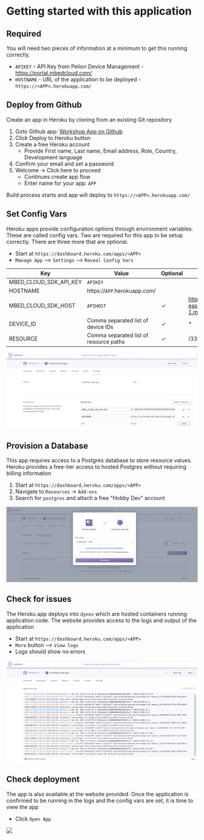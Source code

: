 # Getting started with this application

## Required

You will need two pieces of information at a minimum to get this running correctly.

- `APIKEY` - API Key from Pelion Device Management - https://portal.mbedcloud.com/
- `HOSTNAME` - URL of the application to be deployed - `https://<APP>.herokuapp.com/`

## Deploy from Github

Create an app in Heroku by cloning from an existing Git repository

1. Goto Github app: [Workshop App on Github](https://github.com/bertfroeba/workshop-web-app)
2. Click Deploy to Heroku button
3. Create a free Heroku account
   - Provide First name, Last name, Email address, Role, Country, Development language
4. Confirm your email and set a password
5. Welcome -> Click here to proceed
   - Continues create app flow
   - Enter name for your app: `APP`

Build process starts and app will deploy to `https://<APP>.herokuapp.com/`

## Set Config Vars

Heroku apps provide configuration options through environment variables. These are called config vars. Two are required for this app to be setup correctly. There are three more that are optional.

- Start at `https://dashboard.heroku.com/apps/<APP>`
- `Manage App` --> `Settings` --> `Reveal Config Vars`

| Key                    | Value                                  | Optional | Default                             |
| ---------------------- | -------------------------------------- | -------- | ----------------------------------- |
| MBED_CLOUD_SDK_API_KEY | `APIKEY`                               |          |                                     |
| HOSTNAME               | https://`APP`.herokuapp.com/           |          |                                     |
| MBED_CLOUD_SDK_HOST    | `APIHOST`                              | ✓        | https://api.us-east-1.mbedcloud.com |
| DEVICE_ID              | Comma separated list of device IDs     | ✓        | \*                                  |
| RESOURCE               | Comma separated list of resource paths | ✓        | /3303/\*                            |


![](docs/app_config_vars.png)

## Provision a Database

This app requires access to a Postgres database to store resource values. Heroku provides a free-tier access to hosted Postgres without requiring billing information

1. Start at `https://dashboard.heroku.com/apps/<APP>`
1. Navigate to `Resources` -> `Add-ons`
1. Search for `postgres` and attach a free "Hobby Dev" account


![](docs/app_postgres.png)

## Check for issues

The Heroku app deploys into `dynos` which are hosted containers running application code. The website provides access to the logs and output of the application

- Start at `https://dashboard.heroku.com/apps/<APP>`
- `More` button --> `View logs`
- Logs should show no errors


![](docs/app_logs.png)

## Check deployment

The app is also available at the website provided. Once the application is confirmed to be running in the logs and the config vars are set, it is time to view the app

- Click `Open App`

![](https://i.ibb.co/syt959z/web-app-demo.gif)
